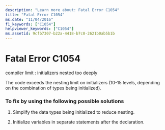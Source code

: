 ```yaml
---
description: "Learn more about: Fatal Error C1054"
title: "Fatal Error C1054"
ms.date: "11/04/2016"
f1_keywords: ["C1054"]
helpviewer_keywords: ["C1054"]
ms.assetid: 9cfb7307-b22a-4418-b7c0-2621b0ab5b1b
---
```

# Fatal Error C1054

compiler limit : initializers nested too deeply

The code exceeds the nesting limit on initializers (10-15 levels, depending on the combination of types being initialized).

### To fix by using the following possible solutions

1. Simplify the data types being initialized to reduce nesting.

1. Initialize variables in separate statements after the declaration.
